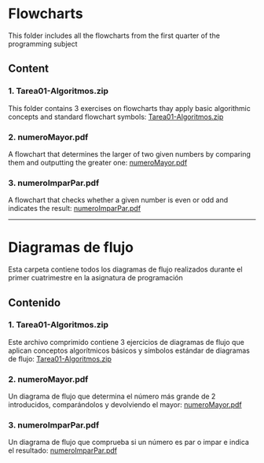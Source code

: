 
# Flowcharts

This folder includes all the flowcharts from the first quarter of the programming subject

## Content

### 1. Tarea01-Algoritmos.zip
This folder contains 3 exercises on flowcharts thay apply basic algorithmic concepts and standard flowchart symbols: [Tarea01-Algoritmos.zip](Tarea01-Algoritmos.zip)


### 2. numeroMayor.pdf
A flowchart that determines the larger of two given numbers by comparing them and outputting the greater one:
[numeroMayor.pdf](numeroMayor.pdf)

### 3. numeroImparPar.pdf
A flowchart that checks whether a given number is even or odd and indicates the result:
[numeroImparPar.pdf](numeroImparPar.pdf)


----------

# Diagramas de flujo

Esta carpeta contiene todos los diagramas de flujo realizados durante el primer cuatrimestre en la asignatura de programación

## Contenido

### 1. Tarea01-Algoritmos.zip
Este archivo comprimido contiene 3 ejercicios de diagramas de flujo que aplican conceptos algorítmicos básicos y símbolos estándar de diagramas de flujo: [Tarea01-Algoritmos.zip](Tarea01-Algoritmos.zip)


### 2. numeroMayor.pdf
Un diagrama de flujo que determina el número más grande de 2 introducidos, comparándolos y devolviendo el mayor:
[numeroMayor.pdf](numeroMayor.pdf)

### 3. numeroImparPar.pdf
Un diagrama de flujo que comprueba si un número es par o impar e indica el resultado:
[numeroImparPar.pdf](numeroImparPar.pdf)


